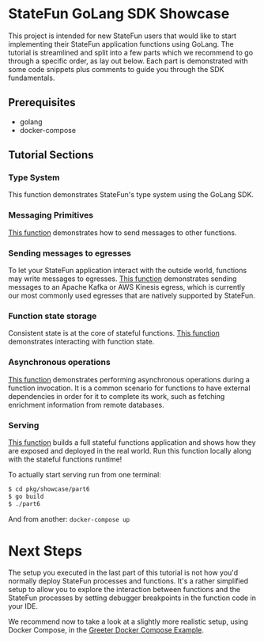 # StateFun GoLang SDK Showcase

This project is intended for new StateFun users that would like to start implementing their StateFun application functions using GoLang.
The tutorial is streamlined and split into a few parts which we recommend to go through a specific order, as lay out below.
Each part is demonstrated with some code snippets plus comments to guide you through the SDK fundamentals.

## Prerequisites

- golang
- docker-compose

## Tutorial Sections

###  Type System

This function demonstrates StateFun's type system using the GoLang SDK.


###  Messaging Primitives

[This function](pkg/showcase/part1/types.go) demonstrates how to send messages to other functions.

### Sending messages to egresses

To let your StateFun application interact with the outside world, functions may write messages
to egresses. [This function](pkg/showcase/part3/egress.go) demonstrates sending messages to an Apache Kafka or AWS Kinesis
egress, which is currently our most commonly used egresses that are natively supported by
StateFun.

###  Function state storage

Consistent state is at the core of stateful functions. [This function](pkg/showcase/part4/storage.go)
demonstrates interacting with function state. 

###  Asynchronous operations

[This function](pkg/showcase/part5/asyncops.go) demonstrates performing asynchronous operations during a function invocation. It
is a common scenario for functions to have external dependencies in order for it to complete its
work, such as fetching enrichment information from remote databases.

###  Serving

[This function](pkg/showcase/part6/serving.go) builds a full stateful functions application
and shows how they are exposed and deployed in the real world. Run this function locally 
along with the stateful functions runtime!

To actually start serving run from one terminal:
```bash
$ cd pkg/showcase/part6
$ go build
$ ./part6
```

And from another:
```docker-compose up```

# Next Steps

The setup you executed in the last part of this tutorial is not how you'd normally deploy StateFun processes
and functions. It's a rather simplified setup to allow you to explore the interaction between
functions and the StateFun processes by setting debugger breakpoints in the function code in your IDE.

We recommend now to take a look at a slightly more realistic setup, using Docker Compose, in the
[Greeter Docker Compose Example](../greeter).
